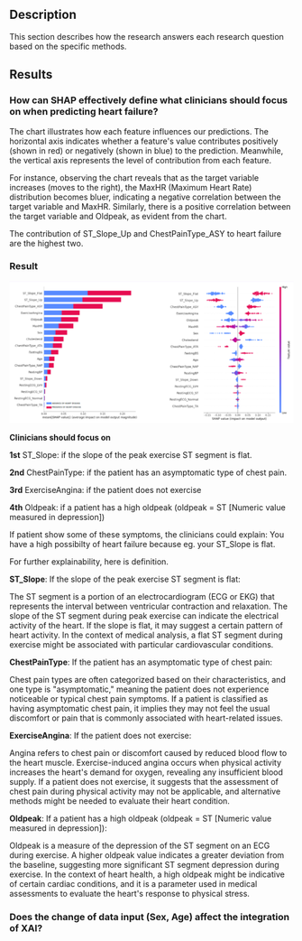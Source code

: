## Description
This section describes how the research answers each research question based on the specific methods.

## Results

### How can SHAP effectively define what clinicians should focus on when predicting heart failure?

The chart illustrates how each feature influences our predictions. The horizontal axis indicates whether a feature's value contributes positively (shown in red) or negatively (shown in blue) to the prediction. Meanwhile, the vertical axis represents the level of contribution from each feature.

For instance, observing the chart reveals that as the target variable increases (moves to the right), the MaxHR (Maximum Heart Rate) distribution becomes bluer, indicating a negative correlation between the target variable and MaxHR. Similarly, there is a positive correlation between the target variable and Oldpeak, as evident from the chart.

The contribution of ST_Slope_Up and ChestPainType_ASY to heart failure are the highest two.

### Result

<img src="Result1.png" alt="Result">

**Clinicians should focus on**

**1st** ST_Slope: if the slope of the peak exercise ST segment is flat.

**2nd** ChestPainType: if the patient has an asymptomatic type of chest pain.

**3rd** ExerciseAngina: if the patient does not exercise

**4th** Oldpeak: if a patient has a high oldpeak (oldpeak = ST [Numeric value measured in depression])

If patient show some of these symptoms, the clinicians could explain: You have a high possibilty of heart failure because eg. your ST_Slope is flat.

For further explainability, here is definition.

**ST_Slope**: If the slope of the peak exercise ST segment is flat:

The ST segment is a portion of an electrocardiogram (ECG or EKG) that represents the interval between ventricular contraction and relaxation.
The slope of the ST segment during peak exercise can indicate the electrical activity of the heart.
If the slope is flat, it may suggest a certain pattern of heart activity. In the context of medical analysis, a flat ST segment during exercise might be associated with particular cardiovascular conditions.

**ChestPainType**: If the patient has an asymptomatic type of chest pain:

Chest pain types are often categorized based on their characteristics, and one type is "asymptomatic," meaning the patient does not experience noticeable or typical chest pain symptoms.
If a patient is classified as having asymptomatic chest pain, it implies they may not feel the usual discomfort or pain that is commonly associated with heart-related issues.

**ExerciseAngina**: If the patient does not exercise:

Angina refers to chest pain or discomfort caused by reduced blood flow to the heart muscle.
Exercise-induced angina occurs when physical activity increases the heart's demand for oxygen, revealing any insufficient blood supply.
If a patient does not exercise, it suggests that the assessment of chest pain during physical activity may not be applicable, and alternative methods might be needed to evaluate their heart condition.

**Oldpeak**: If a patient has a high oldpeak (oldpeak = ST [Numeric value measured in depression]):

Oldpeak is a measure of the depression of the ST segment on an ECG during exercise.
A higher oldpeak value indicates a greater deviation from the baseline, suggesting more significant ST segment depression during exercise.
In the context of heart health, a high oldpeak might be indicative of certain cardiac conditions, and it is a parameter used in medical assessments to evaluate the heart's response to physical stress.

### Does the change of data input (Sex, Age) affect the integration of XAI?
